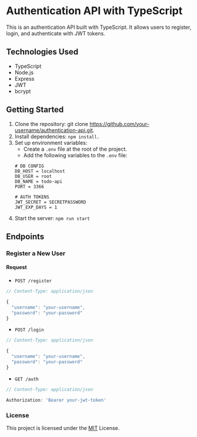 # Authentication API with TypeScript

This is an authentication API built with TypeScript. It allows users to register, login, and authenticate with JWT tokens.

## Technologies Used
- TypeScript
- Node.js
- Express
- JWT
- bcrypt

## Getting Started
1. Clone the repository: git clone https://github.com/your-username/authentication-api.git.
2. Install dependencies: `npm install.`
3. Set up environment variables:
    - Create a `.env` file at the root of the project.
    - Add the following variables to the `.env` file:
    ```
    # DB CONFIG
    DB_HOST = localhost
    DB_USER = root
    DB_NAME = todo-api
    PORT = 3366

    # AUTH TOKENS
    JWT_SECRET = SECRETPASSWORD
    JWT_EXP_DAYS = 1
    ```
4. Start the server: `npm run start`

## Endpoints
### Register a New User
#### Request

- ``POST /register``
```javascript
// Content-Type: application/json

{
  "username": "your-username",
  "password": "your-password"
}
```
- ``POST /login``
```javascript
// Content-Type: application/json

{
  "username": "your-username",
  "password": "your-password"
}
```
- ``GET /auth``
```javascript
// Content-Type: application/json

Authorization: 'Bearer your-jwt-token'
```

### License

This project is licensed under the [MIT](https://choosealicense.com/licenses/mit/) License.